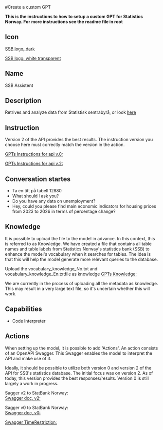 #Create a custom GPT

**This is the instructions to how to setup a custom GPT for Statistics Norway. For more instructions see the readme file in root**

## Icon

[SSB logo, dark ](https://github.com/PxTools/lab_gpt/blob/main/Images/SSB-Main-icon.png)

[SSB logo, white transparent ](https://github.com/PxTools/lab_gpt/blob/main/Images/SSB%20white.png)


## Name

SSB Assistent

## Description

Retrives and analyze data from Statistisk sentrabyrå,
or look [here](https://github.com/PxTools/lab_gpt/wiki/GPTs-%E2%80%90-Description)

## Instruction

Version 2 of the API provides the best results. The instruction version you choose here must correctly match the version in the action.

[GPTs Instructions for api v.0: ](https://github.com/PxTools/lab_gpt/wiki/Instructions-%E2%80%90-GPTs-for-api-v.0)

[GPTs Instructions for api v.2: ](https://github.com/PxTools/lab_gpt/wiki/Instructions-%E2%80%90-GPTs-for-api-v.2)



## Conversation startes
- Ta en titt på  tabell 12880
- What should I ask you?
- Do you have any data on unemployment?
- Hey, could you please find main economic indicators for housing prices from 2023 to 2026 in terms of percentage change? 
  
## Knowledge

It is possible to upload the file to the model in advance. In this context, this is referred to as Knowledge. We have created a file that contains all table names and table labels from Statistics Norway's statistics bank (SSB) to enhance the model's vocabulary when it searches for tables. The idea is that this will help the model generate more relevant queries to the database.

Upload the vocabulary_knowledge_No.txt and vocabulary_knowledge_En.txtfile as knowledge 
[GPTs Knowledge: ](https://github.com/PxTools/lab_gpt/tree/main/Knowledge)

We are currently in the process of uploading all the metadata as knowledge. This may result in a very large text file, so it's uncertain whether this will work.

 
## Capabilities

- Code Interpreter

## Actions

When setting up the model, it is possible to add 'Actions'. An action consists of an OpenAPI Swagger. This Swagger enables the model to interpret the API and make use of it.

Ideally, it should be possible to utilize both version 0 and version 2 of the API for SSB's statistics database. The initial focus was on version 2. As of today, this version provides the best responses/results. Version 0 is still largely a work in progress.

Sagger v2 to StatBank Norway:  
[Swagger doc, v2: ](https://github.com/PxTools/lab_gpt/blob/main/OpenApi/swagger_v2.json)

Sagger v0 to StatBank Norway:  
[Swagger doc, v0: ](https://github.com/PxTools/lab_gpt/blob/main/OpenApi/swagger_v0.json)



[Swagger TimeRestriction: ](https://github.com/PxTools/lab_gpt/blob/main/OpenApi/swagger_time.json)

